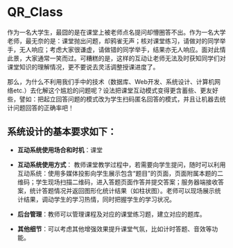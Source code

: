 # QR_Class
作为一名大学生，最囧的是在课堂上被老师点名提问却懵圈答不出。作为一名大学老师，最无奈的是：课堂抛出问题，却鸦雀无声；核对课堂练习，请做对的同学举手，无人响应；考虑大家很谦虚，请做错的同学举手，结果亦无人响应。面对此情此景，大家通常一笑而过。可糟糕的是，这样的互动让老师无法及时获知同学们对课堂知识的理解情况，更不要说去灵活调整授课进度了。

那么，为什么不利用我们手中的技术（数据库、Web开发、系统设计、计算机网络etc.）去化解这个尴尬的问题呢？设法把课堂互动模式变得更含蓄些、更友好些，譬如：把起立回答问题的模式改为学生扫码匿名回答的模式，并且让机器去统计问题回答的正确率吧！

## 系统设计的基本要求如下：

- **互动系统使用场合和时机**：课堂

- **互动系统使用方式**： 教师课堂教学过程中，若需要向学生提问，随时可以利用互动系统：使用多媒体投影向学生展示包含“题目”的页面，页面附属本题的二维码；学生现场扫描二维码，进入答题页面作答并提交答案；服务器端接收答案，统计答题情况并返回图形化统计结果（如柱状图）。老师可以现场展示统计结果，调动学生的学习热情，同时把握学生的学习状况。
- **后台管理**：教师可以管理课程及对应的课堂练习题，建立对应的题库。

- **其他细节**：可以考虑其他增强效果提升课堂气氛，比如计时答题、音效等功能。
